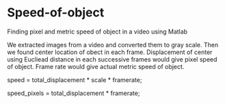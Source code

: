 # Speed-of-object
Finding pixel and metric speed of object in a video using Matlab

We extracted images from a video and converted them to gray scale. Then we found center location of obect in each frame. Displacement of center using Eucliead distance in each successive frames would give pixel speed of object. Frame rate would give actual metric speed of object.

speed = total_displacement * scale * framerate;


speed_pixels = total_displacement * framerate;
